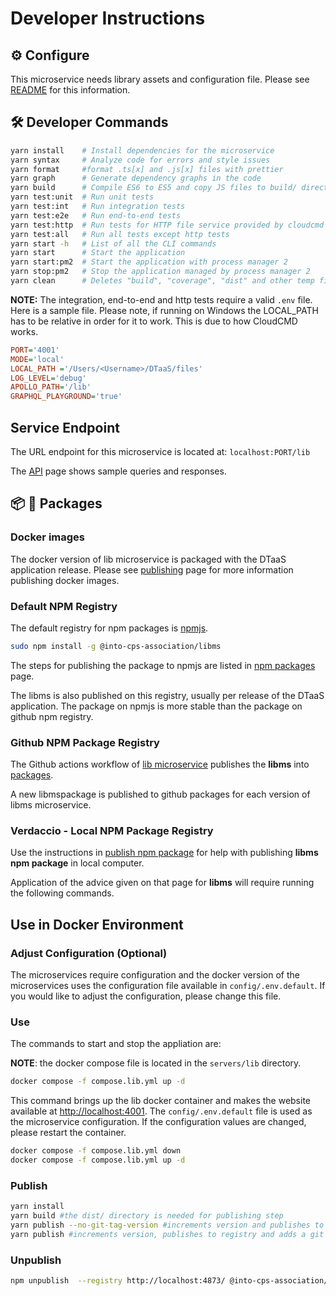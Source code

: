 # Developer Instructions

## :gear: Configure

This microservice needs library assets and configuration
file. Please see [README](./README.md) for this information.

## :hammer_and_wrench: Developer Commands

```bash
yarn install    # Install dependencies for the microservice
yarn syntax     # Analyze code for errors and style issues
yarn format     #format .ts[x] and .js[x] files with prettier
yarn graph      # Generate dependency graphs in the code
yarn build      # Compile ES6 to ES5 and copy JS files to build/ directory
yarn test:unit  # Run unit tests
yarn test:int   # Run integration tests
yarn test:e2e   # Run end-to-end tests
yarn test:http  # Run tests for HTTP file service provided by cloudcmd
yarn test:all   # Run all tests except http tests
yarn start -h   # List of all the CLI commands
yarn start      # Start the application
yarn start:pm2  # Start the application with process manager 2
yarn stop:pm2   # Stop the application managed by process manager 2
yarn clean      # Deletes "build", "coverage", "dist" and other temp files
```

**NOTE:** The integration, end-to-end and http tests require a valid
`.env` file. Here is a sample file. Please note, if running on Windows
the LOCAL_PATH has to be relative in order for it to work. This is due to how
CloudCMD works.

```ini
PORT='4001'
MODE='local'
LOCAL_PATH ='/Users/<Username>/DTaaS/files'
LOG_LEVEL='debug'
APOLLO_PATH='/lib'
GRAPHQL_PLAYGROUND='true'
```

## Service Endpoint

The URL endpoint for this microservice is located at: `localhost:PORT/lib`

The [API](./API.md) page shows sample queries and responses.

## :package: :ship: Packages

### Docker images

The docker version of lib microservice is packaged with the DTaaS
application release.
Please see [publishing](../../docker/README.md) page
for more information publishing docker images.

### Default NPM Registry

The default registry for npm packages is [npmjs](https://registry.npmjs.org).

```bash
sudo npm install -g @into-cps-association/libms
```

The steps for publishing the package to npmjs are listed in
[npm packages](../../docs/developer/npm-packages.md) page.

The libms is also published on this registry, usually per release
of the DTaaS application. The package on npmjs is more stable
than the package on github npm registry.

### Github NPM Package Registry

The Github actions workflow of
[lib microservice](../../.github/workflows/lib-ms.yml) publishes the **libms**
into
[packages](https://github.com/orgs/INTO-CPS-Association/packages?repo_name=DTaaS).

A new libmspackage is published to github packages for each version
of libms microservice.

### Verdaccio - Local NPM Package Registry

Use the instructions in
[publish npm package](../../docs/developer/npm-packages.md) for help
with publishing **libms npm package** in local computer.

Application of the advice given on that page for **libms** will require
running the following commands.

## Use in Docker Environment

### Adjust Configuration (Optional)

The microservices require configuration and the docker version
of the microservices uses the configuration
file available in `config/.env.default`.
If you would like to adjust the configuration, please change this file.

### Use

The commands to start and stop the appliation are:

**NOTE**: the docker compose file is located in the `servers/lib` directory.

```bash
docker compose -f compose.lib.yml up -d
```

This command brings up the lib docker container and makes
the website available at <http://localhost:4001>.
The `config/.env.default` file is used as the microservice configuration.
If the configuration values are changed, please restart the container.

```bash
docker compose -f compose.lib.yml down
docker compose -f compose.lib.yml up -d
```

### Publish

```bash
yarn install
yarn build #the dist/ directory is needed for publishing step
yarn publish --no-git-tag-version #increments version and publishes to registry
yarn publish #increments version, publishes to registry and adds a git tag
```

### Unpublish

```bash
npm unpublish  --registry http://localhost:4873/ @into-cps-association/libms@0.2.0
```
